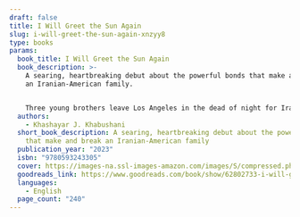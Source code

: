 ```yaml
---
draft: false
title: I Will Greet the Sun Again
slug: i-will-greet-the-sun-again-xnzyy8
type: books
params:
  book_title: I Will Greet the Sun Again
  book_description: >-
    A searing, heartbreaking debut about the powerful bonds that make and break
    an Iranian-American family.


    Three young brothers leave Los Angeles in the dead of night for Iran, taken by their father from their mother to a country and an ancestral home they barely recognize. They return to the Valley months later, spit back into American life and changed in awful and inexorable ways. Under the annihilating light of the California sun, our protagonist, the youngest brother, tries to piece together a childhood shattered by his father's abuse, a queer adolescence marked by a shy, secret love affair with a boy he meets on the basketball court, and his suddenly-hostile status as a Muslim living under the shadow of 9/11.
  authors:
    - Khashayar J. Khabushani
  short_book_description: A searing, heartbreaking debut about the powerful bonds
    that make and break an Iranian-American family
  publication_year: "2023"
  isbn: "9780593243305"
  cover: https://images-na.ssl-images-amazon.com/images/S/compressed.photo.goodreads.com/books/1684817912i/62802733.jpg
  goodreads_link: https://www.goodreads.com/book/show/62802733-i-will-greet-the-sun-again?ref=rae_3
  languages:
    - English
  page_count: "240"
---
```

